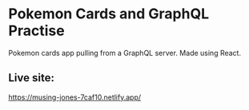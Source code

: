 # Pokemon Cards and GraphQL Practise 
Pokemon cards app pulling from a GraphQL server. Made using React.
## Live site:
https://musing-jones-7caf10.netlify.app/
